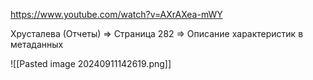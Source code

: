 https://www.youtube.com/watch?v=AXrAXea-mWY

Хрусталева (Отчеты) => Страница 282 => Описание характеристик в метаданных

![[Pasted image 20240911142619.png]]